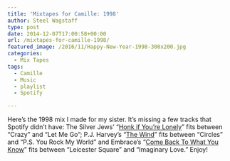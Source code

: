 ```yaml
---
title: 'Mixtapes for Camille: 1998'
author: Steel Wagstaff
type: post
date: 2014-12-07T17:00:58+00:00
url: /mixtapes-for-camille-1998/
featured_image: /2016/11/Happy-New-Year-1998-300x200.jpg
categories:
  - Mix Tapes
tags:
  - Camille
  - Music
  - playlist
  - Spotify

---
```

Here&#8217;s the 1998 mix I made for my sister. It&#8217;s missing a few tracks that Spotify didn&#8217;t have: The Silver Jews&#8217; &#8220;<a href="https://www.youtube.com/watch?v=e8nnCMig1ro" target="_blank">Honk if You&#8217;re Lonely</a>&#8221; fits between &#8220;Crazy&#8221; and &#8220;Let Me Go&#8221;; P.J. Harvey&#8217;s &#8220;<a href="https://www.youtube.com/watch?v=GmOMuBYEejc" target="_blank">The Wind</a>&#8221; fits between &#8220;Circles&#8221; and &#8220;P.S. You Rock My World&#8221; and Embrace&#8217;s &#8220;<a href="https://www.youtube.com/watch?v=8nGn_w_wNVc" target="_blank">Come Back To What You Know</a>&#8221; fits between &#8220;Leicester Square&#8221; and &#8220;Imaginary Love.&#8221; Enjoy!